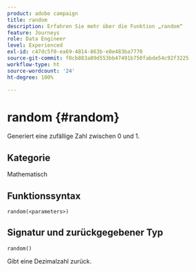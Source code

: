 ```yaml
---
product: adobe campaign
title: random
description: Erfahren Sie mehr über die Funktion „random“
feature: Journeys
role: Data Engineer
level: Experienced
exl-id: c47dc5f0-ea69-4814-863b-e0e483ba7770
source-git-commit: f0cb883a09d553bb47491b750fabde54c92f3225
workflow-type: ht
source-wordcount: '24'
ht-degree: 100%

---
```


# random {#random}

Generiert eine zufällige Zahl zwischen 0 und 1.

## Kategorie

Mathematisch

## Funktionssyntax

`random(<parameters>)`

## Signatur und zurückgegebener Typ

`random()`

Gibt eine Dezimalzahl zurück.

